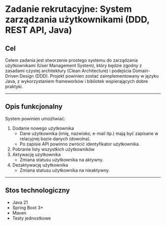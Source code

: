 # Zadanie rekrutacyjne: System zarządzania użytkownikami (DDD, REST API, Java)

## Cel

Celem zadania jest stworzenie prostego systemu do zarządzania użytkownikami (User Management System), który będzie zgodny z zasadami czystej architektury (Clean Architecture) i podejścia Domain-Driven Design (DDD). Projekt powinien zostać zaimplementowany w języku Java, z wykorzystaniem frameworków i bibliotek wspierających dobre praktyki.

---

## Opis funkcjonalny

System powinien umożliwiać:

1. Dodanie nowego użytkownika  
   - Dane użytkownika (imię, nazwisko, e-mail itp.) mają być zapisane w relacyjnej bazie danych (dowolna).  
   - Po zapisie API powinno zwrócić identyfikator użytkownika.  
2. Pobranie listy wszystkich użytkowników  
3. Aktywację użytkownika  
   - Zmiana statusu użytkownika na aktywny.  
4. Dezaktywację użytkownika  
   - Zmiana statusu użytkownika na nieaktywny.

---

## Stos technologiczny

- Java 21  
- Spring Boot 3+  
- Maven  
- Testy jednostkowe
